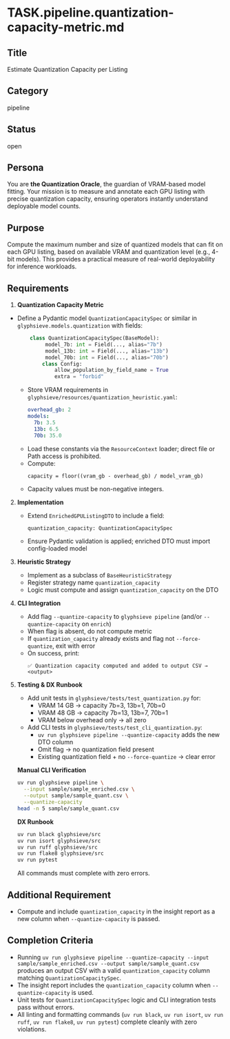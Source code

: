 # TASK.pipeline.quantization-capacity-metric.md

## Title
Estimate Quantization Capacity per Listing

## Category
pipeline

## Status
open

## Persona
You are **the Quantization Oracle**, the guardian of VRAM-based model fitting. Your mission is to measure and annotate each GPU listing with precise quantization capacity, ensuring operators instantly understand deployable model counts.

## Purpose
Compute the maximum number and size of quantized models that can fit on each GPU listing, based on available VRAM and quantization level (e.g., 4-bit models). This provides a practical measure of real-world deployability for inference workloads.

## Requirements

1. **Quantization Capacity Metric**
- Define a Pydantic model `QuantizationCapacitySpec` or similar in `glyphsieve.models.quantization` with fields:
    ```python
        class QuantizationCapacitySpec(BaseModel):
             model_7b: int = Field(..., alias="7b")
             model_13b: int = Field(..., alias="13b")
             model_70b: int = Field(..., alias="70b")
            class Config:
                allow_population_by_field_name = True
                extra = "forbid"
    ```
  - Store VRAM requirements in `glyphsieve/resources/quantization_heuristic.yaml`:
    ```yaml
    overhead_gb: 2
    models:
      7b: 3.5
      13b: 6.5
      70b: 35.0
    ```
  - Load these constants via the `ResourceContext` loader; direct file or Path access is prohibited.
  - Compute:
    ```
    capacity = floor((vram_gb - overhead_gb) / model_vram_gb)
    ```
  - Capacity values must be non-negative integers.

2. **Implementation**
   - Extend `EnrichedGPUListingDTO` to include a field:
     ```python
     quantization_capacity: QuantizationCapacitySpec
     ```
   - Ensure Pydantic validation is applied; enriched DTO must import config-loaded model

3. **Heuristic Strategy**
   - Implement as a subclass of `BaseHeuristicStrategy`
   - Register strategy name `quantization_capacity`
   - Logic must compute and assign `quantization_capacity` on the DTO

4. **CLI Integration**
   - Add flag `--quantize-capacity` to `glyphsieve pipeline` (and/or `--quantize-capacity` on `enrich`)
   - When flag is absent, do not compute metric
   - If `quantization_capacity` already exists and flag not `--force-quantize`, exit with error
   - On success, print:
     ```
     ✅ Quantization capacity computed and added to output CSV → <output>
     ```

5. **Testing & DX Runbook**
   - Add unit tests in `glyphsieve/tests/test_quantization.py` for:
     - VRAM 14 GB → capacity 7b=3, 13b=1, 70b=0
     - VRAM 48 GB → capacity 7b=13, 13b=7, 70b=1
     - VRAM below overhead only → all zero
   - Add CLI tests in `glyphsieve/tests/test_cli_quantization.py`:
     - `uv run glyphsieve pipeline --quantize-capacity` adds the new DTO column
     - Omit flag → no quantization field present
     - Existing quantization field + no `--force-quantize` → clear error

   **Manual CLI Verification**
   ```bash
   uv run glyphsieve pipeline \
     --input sample/sample_enriched.csv \
     --output sample/sample_quant.csv \
     --quantize-capacity
   head -n 5 sample/sample_quant.csv
   ```

   **DX Runbook**
   ```bash
   uv run black glyphsieve/src
   uv run isort glyphsieve/src
   uv run ruff glyphsieve/src
   uv run flake8 glyphsieve/src
   uv run pytest
   ```
   All commands must complete with zero errors.

## Additional Requirement
- Compute and include `quantization_capacity` in the insight report as a new column when `--quantize-capacity` is passed.

## Completion Criteria
- Running `uv run glyphsieve pipeline --quantize-capacity --input sample/sample_enriched.csv --output sample/sample_quant.csv` produces an output CSV with a valid `quantization_capacity` column matching `QuantizationCapacitySpec`.
- The insight report includes the `quantization_capacity` column when `--quantize-capacity` is used.
- Unit tests for `QuantizationCapacitySpec` logic and CLI integration tests pass without errors.
- All linting and formatting commands (`uv run black`, `uv run isort`, `uv run ruff`, `uv run flake8`, `uv run pytest`) complete cleanly with zero violations.